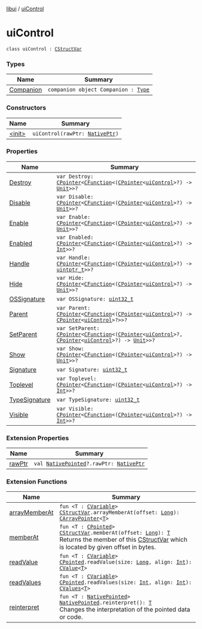 [libui](../index.md) / [uiControl](./index.md)

# uiControl

`class uiControl : `[`CStructVar`](../../kotlinx.cinterop/-c-struct-var/index.md)

### Types

| Name | Summary |
|---|---|
| [Companion](-companion.md) | `companion object Companion : `[`Type`](../../kotlinx.cinterop/-c-struct-var/-type/index.md) |

### Constructors

| Name | Summary |
|---|---|
| [&lt;init&gt;](-init-.md) | `uiControl(rawPtr: `[`NativePtr`](../../kotlinx.cinterop/-native-ptr.md)`)` |

### Properties

| Name | Summary |
|---|---|
| [Destroy](-destroy.md) | `var Destroy: `[`CPointer`](../../kotlinx.cinterop/-c-pointer/index.md)`<`[`CFunction`](../../kotlinx.cinterop/-c-function/index.md)`<(`[`CPointer`](../../kotlinx.cinterop/-c-pointer/index.md)`<`[`uiControl`](./index.md)`>?) -> `[`Unit`](https://kotlinlang.org/api/latest/jvm/stdlib/kotlin/-unit/index.html)`>>?` |
| [Disable](-disable.md) | `var Disable: `[`CPointer`](../../kotlinx.cinterop/-c-pointer/index.md)`<`[`CFunction`](../../kotlinx.cinterop/-c-function/index.md)`<(`[`CPointer`](../../kotlinx.cinterop/-c-pointer/index.md)`<`[`uiControl`](./index.md)`>?) -> `[`Unit`](https://kotlinlang.org/api/latest/jvm/stdlib/kotlin/-unit/index.html)`>>?` |
| [Enable](-enable.md) | `var Enable: `[`CPointer`](../../kotlinx.cinterop/-c-pointer/index.md)`<`[`CFunction`](../../kotlinx.cinterop/-c-function/index.md)`<(`[`CPointer`](../../kotlinx.cinterop/-c-pointer/index.md)`<`[`uiControl`](./index.md)`>?) -> `[`Unit`](https://kotlinlang.org/api/latest/jvm/stdlib/kotlin/-unit/index.html)`>>?` |
| [Enabled](-enabled.md) | `var Enabled: `[`CPointer`](../../kotlinx.cinterop/-c-pointer/index.md)`<`[`CFunction`](../../kotlinx.cinterop/-c-function/index.md)`<(`[`CPointer`](../../kotlinx.cinterop/-c-pointer/index.md)`<`[`uiControl`](./index.md)`>?) -> `[`Int`](https://kotlinlang.org/api/latest/jvm/stdlib/kotlin/-int/index.html)`>>?` |
| [Handle](-handle.md) | `var Handle: `[`CPointer`](../../kotlinx.cinterop/-c-pointer/index.md)`<`[`CFunction`](../../kotlinx.cinterop/-c-function/index.md)`<(`[`CPointer`](../../kotlinx.cinterop/-c-pointer/index.md)`<`[`uiControl`](./index.md)`>?) -> `[`uintptr_t`](../../platform.posix/uintptr_t.md)`>>?` |
| [Hide](-hide.md) | `var Hide: `[`CPointer`](../../kotlinx.cinterop/-c-pointer/index.md)`<`[`CFunction`](../../kotlinx.cinterop/-c-function/index.md)`<(`[`CPointer`](../../kotlinx.cinterop/-c-pointer/index.md)`<`[`uiControl`](./index.md)`>?) -> `[`Unit`](https://kotlinlang.org/api/latest/jvm/stdlib/kotlin/-unit/index.html)`>>?` |
| [OSSignature](-o-s-signature.md) | `var OSSignature: `[`uint32_t`](../../platform.posix/uint32_t.md) |
| [Parent](-parent.md) | `var Parent: `[`CPointer`](../../kotlinx.cinterop/-c-pointer/index.md)`<`[`CFunction`](../../kotlinx.cinterop/-c-function/index.md)`<(`[`CPointer`](../../kotlinx.cinterop/-c-pointer/index.md)`<`[`uiControl`](./index.md)`>?) -> `[`CPointer`](../../kotlinx.cinterop/-c-pointer/index.md)`<`[`uiControl`](./index.md)`>?>>?` |
| [SetParent](-set-parent.md) | `var SetParent: `[`CPointer`](../../kotlinx.cinterop/-c-pointer/index.md)`<`[`CFunction`](../../kotlinx.cinterop/-c-function/index.md)`<(`[`CPointer`](../../kotlinx.cinterop/-c-pointer/index.md)`<`[`uiControl`](./index.md)`>?, `[`CPointer`](../../kotlinx.cinterop/-c-pointer/index.md)`<`[`uiControl`](./index.md)`>?) -> `[`Unit`](https://kotlinlang.org/api/latest/jvm/stdlib/kotlin/-unit/index.html)`>>?` |
| [Show](-show.md) | `var Show: `[`CPointer`](../../kotlinx.cinterop/-c-pointer/index.md)`<`[`CFunction`](../../kotlinx.cinterop/-c-function/index.md)`<(`[`CPointer`](../../kotlinx.cinterop/-c-pointer/index.md)`<`[`uiControl`](./index.md)`>?) -> `[`Unit`](https://kotlinlang.org/api/latest/jvm/stdlib/kotlin/-unit/index.html)`>>?` |
| [Signature](-signature.md) | `var Signature: `[`uint32_t`](../../platform.posix/uint32_t.md) |
| [Toplevel](-toplevel.md) | `var Toplevel: `[`CPointer`](../../kotlinx.cinterop/-c-pointer/index.md)`<`[`CFunction`](../../kotlinx.cinterop/-c-function/index.md)`<(`[`CPointer`](../../kotlinx.cinterop/-c-pointer/index.md)`<`[`uiControl`](./index.md)`>?) -> `[`Int`](https://kotlinlang.org/api/latest/jvm/stdlib/kotlin/-int/index.html)`>>?` |
| [TypeSignature](-type-signature.md) | `var TypeSignature: `[`uint32_t`](../../platform.posix/uint32_t.md) |
| [Visible](-visible.md) | `var Visible: `[`CPointer`](../../kotlinx.cinterop/-c-pointer/index.md)`<`[`CFunction`](../../kotlinx.cinterop/-c-function/index.md)`<(`[`CPointer`](../../kotlinx.cinterop/-c-pointer/index.md)`<`[`uiControl`](./index.md)`>?) -> `[`Int`](https://kotlinlang.org/api/latest/jvm/stdlib/kotlin/-int/index.html)`>>?` |

### Extension Properties

| Name | Summary |
|---|---|
| [rawPtr](../../kotlinx.cinterop/raw-ptr.md) | `val `[`NativePointed`](../../kotlinx.cinterop/-native-pointed/index.md)`?.rawPtr: `[`NativePtr`](../../kotlinx.cinterop/-native-ptr.md) |

### Extension Functions

| Name | Summary |
|---|---|
| [arrayMemberAt](../../kotlinx.cinterop/array-member-at.md) | `fun <T : `[`CVariable`](../../kotlinx.cinterop/-c-variable/index.md)`> `[`CStructVar`](../../kotlinx.cinterop/-c-struct-var/index.md)`.arrayMemberAt(offset: `[`Long`](https://kotlinlang.org/api/latest/jvm/stdlib/kotlin/-long/index.html)`): `[`CArrayPointer`](../../kotlinx.cinterop/-c-array-pointer.md)`<`[`T`](../../kotlinx.cinterop/array-member-at.md#T)`>` |
| [memberAt](../../kotlinx.cinterop/member-at.md) | `fun <T : `[`CPointed`](../../kotlinx.cinterop/-c-pointed/index.md)`> `[`CStructVar`](../../kotlinx.cinterop/-c-struct-var/index.md)`.memberAt(offset: `[`Long`](https://kotlinlang.org/api/latest/jvm/stdlib/kotlin/-long/index.html)`): `[`T`](../../kotlinx.cinterop/member-at.md#T)<br>Returns the member of this [CStructVar](../../kotlinx.cinterop/-c-struct-var/index.md) which is located by given offset in bytes. |
| [readValue](../../kotlinx.cinterop/read-value.md) | `fun <T : `[`CVariable`](../../kotlinx.cinterop/-c-variable/index.md)`> `[`CPointed`](../../kotlinx.cinterop/-c-pointed/index.md)`.readValue(size: `[`Long`](https://kotlinlang.org/api/latest/jvm/stdlib/kotlin/-long/index.html)`, align: `[`Int`](https://kotlinlang.org/api/latest/jvm/stdlib/kotlin/-int/index.html)`): `[`CValue`](../../kotlinx.cinterop/-c-value/index.md)`<`[`T`](../../kotlinx.cinterop/read-value.md#T)`>` |
| [readValues](../../kotlinx.cinterop/read-values.md) | `fun <T : `[`CVariable`](../../kotlinx.cinterop/-c-variable/index.md)`> `[`CPointed`](../../kotlinx.cinterop/-c-pointed/index.md)`.readValues(size: `[`Int`](https://kotlinlang.org/api/latest/jvm/stdlib/kotlin/-int/index.html)`, align: `[`Int`](https://kotlinlang.org/api/latest/jvm/stdlib/kotlin/-int/index.html)`): `[`CValues`](../../kotlinx.cinterop/-c-values/index.md)`<`[`T`](../../kotlinx.cinterop/read-values.md#T)`>` |
| [reinterpret](../../kotlinx.cinterop/reinterpret.md) | `fun <T : `[`NativePointed`](../../kotlinx.cinterop/-native-pointed/index.md)`> `[`NativePointed`](../../kotlinx.cinterop/-native-pointed/index.md)`.reinterpret(): `[`T`](../../kotlinx.cinterop/reinterpret.md#T)<br>Changes the interpretation of the pointed data or code. |
